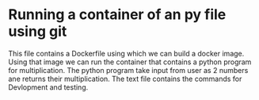 # Running a container of an py file using git

This file contains a Dockerfile using which we can build a docker image.
Using that image  we can run the container that contains a python program for multiplication.
The python program take input from user as 2 numbers ane returns their multiplication.
The text file contains the commands for Devlopment and testing.

